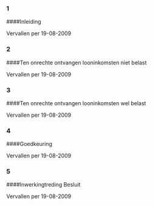 <meta http-equiv='Content-Type' content='text/html; charset=utf-8' />

### 1  

####Inleiding

Vervallen per 19-08-2009 

### 2  

####Ten onrechte ontvangen looninkomsten niet belast

Vervallen per 19-08-2009 

### 3  

####Ten onrechte ontvangen looninkomsten wel belast

Vervallen per 19-08-2009 

### 4  

####Goedkeuring

Vervallen per 19-08-2009 

### 5  

####Inwerkingtreding Besluit

Vervallen per 19-08-2009 

